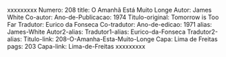 xxxxxxxxx
Numero: 208
title: O Amanhã Está Muito Longe
Autor: James White
Co-autor: 
Ano-de-Publicacao: 1974
Titulo-original: Tomorrow is Too Far
Tradutor: Eurico da Fonseca
Co-tradutor: 
Ano-de-edicao: 1971
alias: James-White
Autor2-alias: 
Tradutor1-alias: Eurico-da-Fonseca
Tradutor2-alias: 
Titulo-link: 208-O-Amanha-Esta-Muito-Longe
Capa: Lima de Freitas
pags: 203
Capa-link: Lima-de-Freitas
xxxxxxxxx